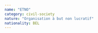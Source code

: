 ```yaml
---
name: "ETNO"
category: civil-society
nature: "Organisation à but non lucratif"
nationality: BEL
---
```

    